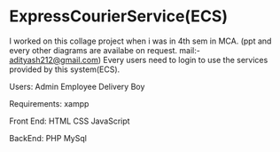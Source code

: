 # ExpressCourierService(ECS)
I worked on this collage project when i was in 4th sem in MCA.
(ppt and every other diagrams are availabe on request. mail:- adityash212@gmail.com)
Every users need to login to use the services provided by this system(ECS).

Users:
Admin
Employee
Delivery Boy

Requirements:
xampp

Front End:
HTML
CSS
JavaScript

BackEnd:
PHP
MySql


